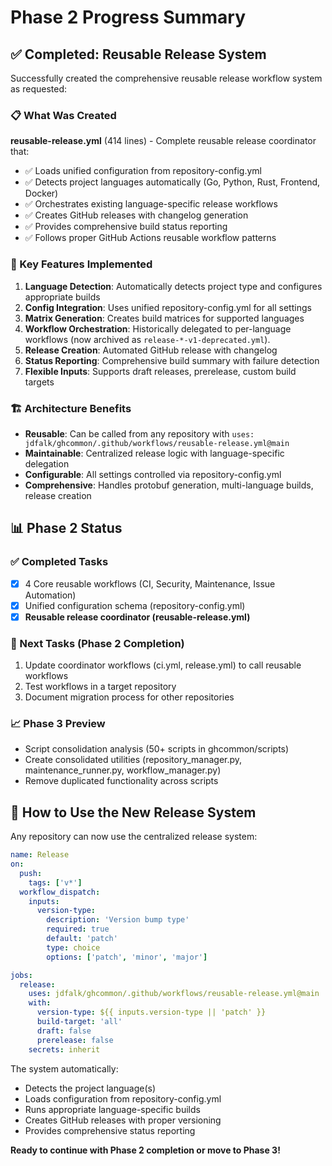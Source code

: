 <!-- file: PHASE_2_PROGRESS.md -->
<!-- version: 1.0.0 -->
<!-- guid: 72e969a0-43d9-47eb-9480-2c8ff0ee351b -->

# Phase 2 Progress Summary

## ✅ Completed: Reusable Release System

Successfully created the comprehensive reusable release workflow system as requested:

### 📋 What Was Created

**reusable-release.yml** (414 lines) - Complete reusable release coordinator that:

- ✅ Loads unified configuration from repository-config.yml
- ✅ Detects project languages automatically (Go, Python, Rust, Frontend, Docker)
- ✅ Orchestrates existing language-specific release workflows
- ✅ Creates GitHub releases with changelog generation
- ✅ Provides comprehensive build status reporting
- ✅ Follows proper GitHub Actions reusable workflow patterns

### 🔧 Key Features Implemented

1. **Language Detection**: Automatically detects project type and configures appropriate builds
2. **Config Integration**: Uses unified repository-config.yml for all settings
3. **Matrix Generation**: Creates build matrices for supported languages
4. **Workflow Orchestration**: Historically delegated to per-language workflows (now archived as `release-*-v1-deprecated.yml`).
5. **Release Creation**: Automated GitHub release with changelog
6. **Status Reporting**: Comprehensive build summary with failure detection
7. **Flexible Inputs**: Supports draft releases, prerelease, custom build targets

### 🏗️ Architecture Benefits

- **Reusable**: Can be called from any repository with
  `uses: jdfalk/ghcommon/.github/workflows/reusable-release.yml@main`
- **Maintainable**: Centralized release logic with language-specific delegation
- **Configurable**: All settings controlled via repository-config.yml
- **Comprehensive**: Handles protobuf generation, multi-language builds, release creation

## 📊 Phase 2 Status

### ✅ Completed Tasks

- [x] 4 Core reusable workflows (CI, Security, Maintenance, Issue Automation)
- [x] Unified configuration schema (repository-config.yml)
- [x] **Reusable release coordinator (reusable-release.yml)**

### 🔄 Next Tasks (Phase 2 Completion)

1. Update coordinator workflows (ci.yml, release.yml) to call reusable workflows
2. Test workflows in a target repository
3. Document migration process for other repositories

### 📈 Phase 3 Preview

- Script consolidation analysis (50+ scripts in ghcommon/scripts)
- Create consolidated utilities (repository_manager.py, maintenance_runner.py, workflow_manager.py)
- Remove duplicated functionality across scripts

## 🚀 How to Use the New Release System

Any repository can now use the centralized release system:

```yaml
name: Release
on:
  push:
    tags: ['v*']
  workflow_dispatch:
    inputs:
      version-type:
        description: 'Version bump type'
        required: true
        default: 'patch'
        type: choice
        options: ['patch', 'minor', 'major']

jobs:
  release:
    uses: jdfalk/ghcommon/.github/workflows/reusable-release.yml@main
    with:
      version-type: ${{ inputs.version-type || 'patch' }}
      build-target: 'all'
      draft: false
      prerelease: false
    secrets: inherit
```

The system automatically:

- Detects the project language(s)
- Loads configuration from repository-config.yml
- Runs appropriate language-specific builds
- Creates GitHub releases with proper versioning
- Provides comprehensive status reporting

**Ready to continue with Phase 2 completion or move to Phase 3!**
